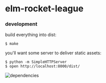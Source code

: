 # elm-rocket-league

### development

build everything into dist:

```
$ make
```

you'll want some server to deliver static assets:

```
$ python -m SimpleHTTPServer
$ open http://localhost:8000/dist/
```

![dependencies](https://brandly.github.io/elm-rocket-league/dependency-graph.svg)
